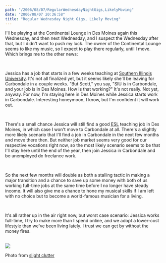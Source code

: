 ```yaml
---
path: "/2006/08/07/RegularWednesdayNightGigs,LikelyMoving" 
date: "2006/08/07 20:36:58" 
title: "Regular Wednesday Night Gigs, Likely Moving" 
---
```

<p>I'll be playing at the Continental Lounge in Des Moines again this Wednesday, and then next Wednesday, and I suspect the Wednesday after that, but I didn't want to push my luck. The owner of the Continental Lounge seems to like my music, so I expect to play there regularly, until I move. Which brings me to the other news:</p><br><p>Jessica has a job that starts in a few weeks teaching at <a href="http://www.siuc.edu/">Southern Illinois University</a>. It's not all finalized yet, but it seems likely she'll be leaving for Carbondale in a couple weeks. "But Scott," you say, "SIU is in Carbondale, and your job is in Des Moines. How is that working?" It's not really. Not yet, anyway. For now, I'm staying here in Des Moines while Jessica starts work in Carbondale. Interesting honeymoon, I know, but I'm confident it will work out.</p><br><p>There's a small chance Jessica will still find a good <abbr title="English as a Second Language">ESL</abbr> teaching job in Des Moines, in which case I won't move to Carbondale at all. There's a slightly more likely scenario that I'll find a job in Carbondale in the next few months and move there then. But neither job market seems very good for our respective vocations right now, so the most likely scenario seems to be that I'll stay here until the end of the year, then join Jessica in Carbondale and <span style="text-decoration: line-through;">be unemployed</span> do freelance work.</p><br><p>So the next few months will double as both a stalling tactic in making a major transition and a chance to save up some money with both of us working full-time jobs at the same time before I no longer have steady income. It will also give me a chance to hone my musical skills if I am left with no choice but to become a world-famous musician for a living.</p><br><p>It's all rather up in the air right now, but worst case scenario: Jessica works full-time, I try to make more than I spend online, and we adopt a lower-cost lifestyle than we've been living lately. I trust we can get by without the money fires.</p><br><img src="http://static.flickr.com/7/7102817_44051b867c.jpg" /><br><p class="caption">Photo from <a href="http://flickr.com/photos/slightclutter/7102817/">slight clutter</a></p>